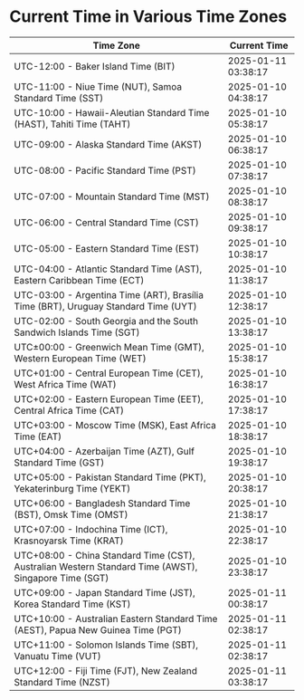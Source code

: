 # Current Time in Various Time Zones

| Time Zone | Current Time |
|-----------|--------------|
| UTC-12:00 - Baker Island Time (BIT) | 2025-01-11 03:38:17 |
| UTC-11:00 - Niue Time (NUT), Samoa Standard Time (SST) | 2025-01-10 04:38:17 |
| UTC-10:00 - Hawaii-Aleutian Standard Time (HAST), Tahiti Time (TAHT) | 2025-01-10 05:38:17 |
| UTC-09:00 - Alaska Standard Time (AKST) | 2025-01-10 06:38:17 |
| UTC-08:00 - Pacific Standard Time (PST) | 2025-01-10 07:38:17 |
| UTC-07:00 - Mountain Standard Time (MST) | 2025-01-10 08:38:17 |
| UTC-06:00 - Central Standard Time (CST) | 2025-01-10 09:38:17 |
| UTC-05:00 - Eastern Standard Time (EST) | 2025-01-10 10:38:17 |
| UTC-04:00 - Atlantic Standard Time (AST), Eastern Caribbean Time (ECT) | 2025-01-10 11:38:17 |
| UTC-03:00 - Argentina Time (ART), Brasília Time (BRT), Uruguay Standard Time (UYT) | 2025-01-10 12:38:17 |
| UTC-02:00 - South Georgia and the South Sandwich Islands Time (SGT) | 2025-01-10 13:38:17 |
| UTC±00:00 - Greenwich Mean Time (GMT), Western European Time (WET) | 2025-01-10 15:38:17 |
| UTC+01:00 - Central European Time (CET), West Africa Time (WAT) | 2025-01-10 16:38:17 |
| UTC+02:00 - Eastern European Time (EET), Central Africa Time (CAT) | 2025-01-10 17:38:17 |
| UTC+03:00 - Moscow Time (MSK), East Africa Time (EAT) | 2025-01-10 18:38:17 |
| UTC+04:00 - Azerbaijan Time (AZT), Gulf Standard Time (GST) | 2025-01-10 19:38:17 |
| UTC+05:00 - Pakistan Standard Time (PKT), Yekaterinburg Time (YEKT) | 2025-01-10 20:38:17 |
| UTC+06:00 - Bangladesh Standard Time (BST), Omsk Time (OMST) | 2025-01-10 21:38:17 |
| UTC+07:00 - Indochina Time (ICT), Krasnoyarsk Time (KRAT) | 2025-01-10 22:38:17 |
| UTC+08:00 - China Standard Time (CST), Australian Western Standard Time (AWST), Singapore Time (SGT) | 2025-01-10 23:38:17 |
| UTC+09:00 - Japan Standard Time (JST), Korea Standard Time (KST) | 2025-01-11 00:38:17 |
| UTC+10:00 - Australian Eastern Standard Time (AEST), Papua New Guinea Time (PGT) | 2025-01-11 02:38:17 |
| UTC+11:00 - Solomon Islands Time (SBT), Vanuatu Time (VUT) | 2025-01-11 02:38:17 |
| UTC+12:00 - Fiji Time (FJT), New Zealand Standard Time (NZST) | 2025-01-11 03:38:17 |
